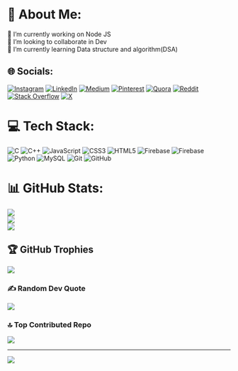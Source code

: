 # 💫 About Me:
🔭 I’m currently working on Node JS<br>👯 I’m looking to collaborate in Dev<br>🌱 I’m currently learning Data structure and algorithm(DSA)<br>


## 🌐 Socials:
[![Instagram](https://img.shields.io/badge/Instagram-%23E4405F.svg?logo=Instagram&logoColor=white)](https://instagram.com/v1vekkkkk09) [![LinkedIn](https://img.shields.io/badge/LinkedIn-%230077B5.svg?logo=linkedin&logoColor=white)](https://linkedin.com/in/vivekraj09) [![Medium](https://img.shields.io/badge/Medium-12100E?logo=medium&logoColor=white)](https://medium.com/@vivekbr6541) [![Pinterest](https://img.shields.io/badge/Pinterest-%23E60023.svg?logo=Pinterest&logoColor=white)](https://pinterest.com/vivekbr6541) [![Quora](https://img.shields.io/badge/Quora-%23B92B27.svg?logo=Quora&logoColor=white)](https://quora.com/profile/Vivek-Bhardwaj-606) [![Reddit](https://img.shields.io/badge/Reddit-%23FF4500.svg?logo=Reddit&logoColor=white)](https://reddit.com/user/u/Elegant_Ad3888) [![Stack Overflow](https://img.shields.io/badge/-Stackoverflow-FE7A16?logo=stack-overflow&logoColor=white)](https://stackoverflow.com/users/22971562/vivek-raj) [![X](https://img.shields.io/badge/X-black.svg?logo=X&logoColor=white)](https://x.com/VivekRaj438647) 

# 💻 Tech Stack:
![C](https://img.shields.io/badge/c-%2300599C.svg?style=for-the-badge&logo=c&logoColor=white) ![C++](https://img.shields.io/badge/c++-%2300599C.svg?style=for-the-badge&logo=c%2B%2B&logoColor=white) ![JavaScript](https://img.shields.io/badge/javascript-%23323330.svg?style=for-the-badge&logo=javascript&logoColor=%23F7DF1E) ![CSS3](https://img.shields.io/badge/css3-%231572B6.svg?style=for-the-badge&logo=css3&logoColor=white) ![HTML5](https://img.shields.io/badge/html5-%23E34F26.svg?style=for-the-badge&logo=html5&logoColor=white) ![Firebase](https://img.shields.io/badge/firebase-%23039BE5.svg?style=for-the-badge&logo=firebase) ![Firebase](https://img.shields.io/badge/firebase-a08021?style=for-the-badge&logo=firebase&logoColor=ffcd34) ![Python](https://img.shields.io/badge/python-3670A0?style=for-the-badge&logo=python&logoColor=ffdd54) ![MySQL](https://img.shields.io/badge/mysql-4479A1.svg?style=for-the-badge&logo=mysql&logoColor=white) ![Git](https://img.shields.io/badge/git-%23F05033.svg?style=for-the-badge&logo=git&logoColor=white) ![GitHub](https://img.shields.io/badge/github-%23121011.svg?style=for-the-badge&logo=github&logoColor=white)
# 📊 GitHub Stats:
![](https://github-readme-stats.vercel.app/api?username=Vivek9906&theme=dark&hide_border=false&include_all_commits=true&count_private=true)<br/>
![](https://github-readme-streak-stats.herokuapp.com/?user=Vivek9906&theme=dark&hide_border=false)<br/>
![](https://github-readme-stats.vercel.app/api/top-langs/?username=Vivek9906&theme=dark&hide_border=false&include_all_commits=true&count_private=true&layout=compact)

## 🏆 GitHub Trophies
![](https://github-profile-trophy.vercel.app/?username=Vivek9906&theme=radical&no-frame=false&no-bg=false&margin-w=4)

### ✍️ Random Dev Quote
![](https://quotes-github-readme.vercel.app/api?type=horizontal&theme=radical)

### 🔝 Top Contributed Repo
![](https://github-contributor-stats.vercel.app/api?username=Vivek9906&limit=5&theme=dark&combine_all_yearly_contributions=true)

---
[![](https://visitcount.itsvg.in/api?id=Vivek9906&icon=0&color=0)](https://visitcount.itsvg.in)

<!-- Proudly created with GPRM ( https://gprm.itsvg.in ) -->
